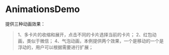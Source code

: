 # AnimationsDemo
提供三种动画效果：
  >  1、多卡片的收缩和展开，点击不同的卡片选择当前的卡片；
  >  2、红包动画，类似于微信；
  >  4、气泡动画，本例提供两个效果，一个是移动的一个是浮动的，用户可以根据需要进行扩展；
